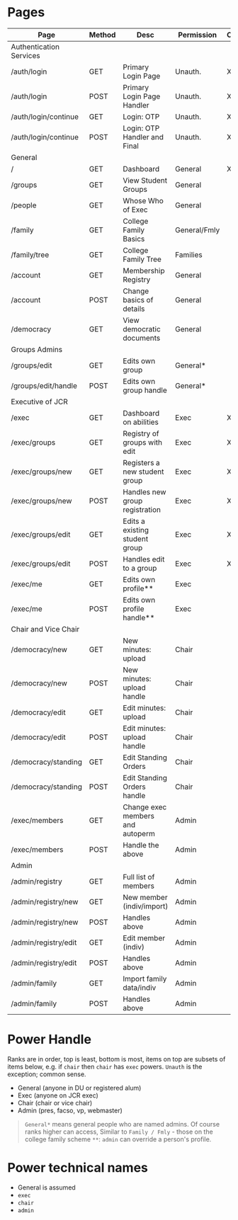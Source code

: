 # Pages
| Page                      | Method    | Desc                              | Permission    | Completed?    |
| ---                       | ---       | ---                               | ---           | ---           |
| Authentication Services |
| /auth/login               | GET       | Primary Login Page                | Unauth.       | X |
| /auth/login               | POST      | Primary Login Page Handler        | Unauth.       | X |
| /auth/login/continue      | GET       | Login: OTP                        | Unauth.       | X |
| /auth/login/continue      | POST      | Login: OTP Handler and Final      | Unauth.       | X |
| General |
| /                         | GET       | Dashboard                         | General       | X |
| /groups                   | GET       | View Student Groups               | General       | |
| /people                   | GET       | Whose Who of Exec                 | General       | |
| /family                   | GET       | College Family Basics             | General/Fmly  | |
| /family/tree              | GET       | College Family Tree               | Families      | |
| /account                  | GET       | Membership Registry               | General       | |
| /account                  | POST      | Change basics of details          | General       | |
| /democracy                | GET       | View democratic documents         | General       | |
| Groups Admins |
| /groups/edit              | GET       | Edits own group                   | General*      | |
| /groups/edit/handle       | POST      | Edits own group handle            | General*      | |
| Executive of JCR |
| /exec                     | GET       | Dashboard on abilities            | Exec          | X |
| /exec/groups              | GET       | Registry of groups with edit      | Exec          | X |
| /exec/groups/new          | GET       | Registers a new student group     | Exec          | X |
| /exec/groups/new          | POST      | Handles new group registration    | Exec          | X |
| /exec/groups/edit         | GET       | Edits a existing student group    | Exec          | X |
| /exec/groups/edit         | POST      | Handles edit to a group           | Exec          | X |
| /exec/me                  | GET       | Edits own profile**               | Exec          | |
| /exec/me                  | POST      | Edits own profile handle**        | Exec          | |
| Chair and Vice Chair |
| /democracy/new            | GET       | New minutes: upload               | Chair         | |
| /democracy/new            | POST      | New minutes: upload handle        | Chair         | |
| /democracy/edit           | GET       | Edit minutes: upload              | Chair         | |
| /democracy/edit           | POST      | Edit minutes: upload handle       | Chair         | |
| /democracy/standing       | GET       | Edit Standing Orders              | Chair         | |
| /democracy/standing       | POST      | Edit Standing Orders handle       | Chair         | |
| /exec/members             | GET       | Change exec members and autoperm  | Admin         | |
| /exec/members             | POST      | Handle the above                  | Admin         
| Admin |
| /admin/registry           | GET       | Full list of members              | Admin         | |
| /admin/registry/new       | GET       | New member (indiv/import)         | Admin         | |
| /admin/registry/new       | POST      | Handles above                     | Admin         | |
| /admin/registry/edit      | GET       | Edit member (indiv)               | Admin         | |
| /admin/registry/edit      | POST      | Handles above                     | Admin         | |
| /admin/family             | GET       | Import family data/indiv          | Admin         | |
| /admin/family             | POST      | Handles above                     | Admin         | |

# Power Handle
Ranks are in order, top is least, bottom is most, items on top are subsets of items below, e.g. if `chair` then `chair` has `exec` powers.
`Unauth` is the exception; common sense.
- General (anyone in DU or registered alum)
- Exec (anyone on JCR exec)
- Chair (chair or vice chair)
- Admin (pres, facso, vp, webmaster)
> `General*` means general people who are named admins. Of course ranks higher can access, Similar to `Family / Fmly` - those on the college family scheme
> `**`: `admin` can override a person's profile.

# Power technical names
- General is assumed
- `exec`
- `chair`
- `admin`